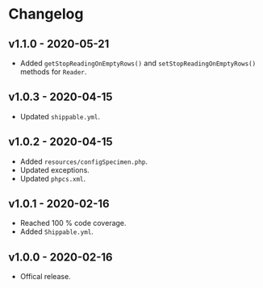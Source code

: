 # Changelog

## v1.1.0 - 2020-05-21

- Added `getStopReadingOnEmptyRows()` and `setStopReadingOnEmptyRows()` methods for `Reader`.

## v1.0.3 - 2020-04-15

- Updated `shippable.yml`.

## v1.0.2 - 2020-04-15

- Added `resources/configSpecimen.php`.
- Updated exceptions.
- Updated `phpcs.xml`.

## v1.0.1 - 2020-02-16

- Reached 100 % code coverage.
- Added `Shippable.yml`.

## v1.0.0 - 2020-02-16

- Offical release.
